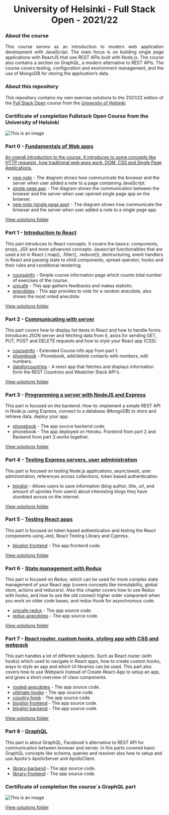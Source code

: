 <h1 align="center"> University of Helsinki - Full Stack Open - 2021/22 </h1>
<h3>About the course</h3>
<p align="justify">This course serves as an introduction to modern web application development with JavaScript. The main focus is on building single page applications with ReactJS that use REST APIs built with Node.js. The course also contains a section on GraphQL, a modern alternative to REST APIs.
The course covers testing, configuration and environment management, and the use of MongoDB for storing the application’s data.<p>

<h3>About this repository</h3>
This repository contains my own exercise solutions to the 2021/22 edition of the <a href="https://fullstackopen.com/en/">Full Stack Open<a/> course from the <a href="https://www.helsinki.fi/en">University of Helsinki</a>.

<h3>Certificate of completion Fullstack Open Course from the University of Helsinki</h3>

![This is an image](https://studies.cs.helsinki.fi/stats/api/certificate/fullstackopen/en/2db85d4e6c6d003274e97b182a412a38)

<h3>Part 0 - <a href="https://fullstackopen.com/en/part0" target="_blank">Fundamentals of Web apps</h3>
An overall introduction to the course. It introduces to some concepts like HTTP requests, how traditional web apps work, DOM, CSS and Single Page Applications.

- <a href="https://github.com/JeanCaEscalante/fullstackopen-2022/blob/master/part0/Exercises%200.4_%20New%20note.png">new note</a> - The diagram shows how communicate the browser and the server when user added a note to a page containing JavaScript.
- <a href="https://github.com/JeanCaEscalante/fullstackopen-2022/blob/master/part0/Exercises%200.5_%20Single%20page%20app.png">single page app</a> - The diagram shows the communication between the browser and the server when user opened single page app on the browser.
- <a href="https://github.com/JeanCaEscalante/fullstackopen-2022/blob/master/part0/Exercises%200.6_%20New%20note.png">new note (single page app)</a> - The diagram shows how communicate the browser and the server when user added a note to a single page app.

<a  href="https://github.com/JeanCaEscalante/fullstackopen-2022/tree/master/part0">View solutions folder</a>

<h3>Part 1 - <a href="https://fullstackopen.com/en/part1">Introduction to React</a></h3>
This part introduces to React concepts. It covers the basics: components, props, JSX and more advanced concepts: Javascript functionalities that are used a lot in React (.map(), .filter(), .reduce()), destructuring, event handlers in React and passing state to child components, spread operator, hooks and their rules and conditional rendering.

- <a href="https://github.com/JeanCaEscalante/fullstackopen-2022/tree/master/part1/courseinfo">courseinfo</a> - Simple course information page which counts total number of exercises of the course.
- <a href="https://github.com/JeanCaEscalante/fullstackopen-2022/tree/master/part1/unicafe">unicafe</a> - This app gathers feedbacks and makes statistic.
- <a href="https://github.com/JeanCaEscalante/fullstackopen-2022/tree/master/part1/anecdotes">anecdotes</a> - This app provides to vote for a random anecdote, also shows the most voted anecdote.

<a  href="https://github.com/JeanCaEscalante/fullstackopen-2022/tree/master/part1">View solutions folder</a>

<h3>Part 2 - <a href="https://fullstackopen.com/en/part2">Communicating with server</a></h3>
This part covers how to display list items in React and how to handle forms. Introduces JSON server and fetching data from it, axios for sending GET, PUT, POST and DELETE requests and how to style your React app (CSS).

- <a href="https://github.com/JeanCaEscalante/fullstackopen-2022/tree/master/part2/courseinfo">courseinfo</a> - Extended Course info app from part 1.
- <a href="https://github.com/JeanCaEscalante/fullstackopen-2022/tree/master/part2/phonebook">phonebook</a> - Phonebook, add/delete contacts with numbers, edit numbers.
- <a href="https://github.com/JeanCaEscalante/fullstackopen-2022/tree/master/part2/countries">dataforcountries</a> - A react app that fetches and displays information form the REST Countries and Weatcher Stack API's.

<a  href="https://github.com/JeanCaEscalante/fullstackopen-2022/tree/master/part2">View solutions folder</a>

<h3>Part 3 - <a href="https://fullstackopen.com/en/part3">Programming a server with NodeJS and Express</a></h3>
This part is focused on the backend. How to: implement a simple REST API in Node.js using Express, connect to a database (MongoDB) to store and retrieve data, deploy your app.

- <a href="https://github.com/JeanCaEscalante/fullstackopen-2022/tree/master/part3/Phonebook_database">phonebook</a> - The app source backend code.
- phonebook - The app deployed on Heroku. Frontend from part 2 and Backend from part 3 works together.

<a  href="https://github.com/JeanCaEscalante/fullstackopen-2022/tree/master/part3/Phonebook_database">View solutions folder</a>

<h3>Part 4 - <a href="https://fullstackopen.com/en/part4">Testing Express servers, user administration</a></h3>
This part is focused on testing Node.js applications, async/await, user administration, references across collections, token based authentication.

- <a href="https://github.com/JeanCaEscalante/fullstackopen-2022/tree/master/part4/blog_list">bloglist</a> - Allows users to save information (blog author, title, url, and amount of upvotes from users) about interesting blogs they have stumbled across on the internet.

<a  href="https://github.com/JeanCaEscalante/fullstackopen-2022/tree/master/part4/blog_list">View solutions folder</a>

<h3>Part 5 - <a href="https://fullstackopen.com/en/part5">Testing React apps</a></h3>
This part is focused on token based authentication and testing the React components using Jest, React Testing Library and Cypress.

- <a href="https://github.com/JeanCaEscalante/fullstackopen-2022/tree/master/part5/bloglist-frontend">bloglist-frontend</a> - The app frontend code.

<a  href="https://github.com/JeanCaEscalante/fullstackopen-2022/tree/master/part5/bloglist-frontend">View solutions folder</a>

<h3>Part 6 - <a href="https://fullstackopen.com/en/part6">State management with Redux</a></h3>
This part is focused on Redux, which can be used for more complex state management of your React app (covers concepts like immutability, global store, actions and reducers). Also this chapter covers how to use Redux with hooks, and how to use the old connect higher order component when you work on older code bases, and redux thunk for asynchronous code.

- <a href="https://github.com/JeanCaEscalante/fullstackopen-2022/tree/master/part6/unicafe-redux">unicafe-redux</a> - The app source code.
- <a href="https://github.com/JeanCaEscalante/fullstackopen-2022/tree/master/part6/redux-anecdotes">redux-anecdotes</a> - The app source code.

<a  href="https://github.com/JeanCaEscalante/fullstackopen-2022/tree/master/part6">View solutions folder</a>

<h3>Part 7 - <a href="https://fullstackopen.com/en/part7">React router, custom hooks, styling app with CSS and webpack</a></h3>
This part handles a lot of different subjects. Such as React router (with hooks) which used to navigate in React apps, how to create custom hooks, ways to style an app and which UI libraries can be used. This part also covers how to use Webpack instead of Create-React-App to setup an app, and gives a short overview of class components.

- <a href="https://github.com/JeanCaEscalante/fullstackopen-2022/tree/master/part7/routed-anecdotes">routed-anecdotes</a> - The app source code.
- <a href="https://github.com/JeanCaEscalante/fullstackopen-2022/tree/master/part7/ultimate-hooks">ultimate-hooks</a> - The app source code.
- <a href="https://github.com/JeanCaEscalante/fullstackopen-2022/tree/master/part7/country-hook">country-hook</a> - The app source code.
- <a href="https://github.com/JeanCaEscalante/fullstackopen-2022/tree/master/part7/bloglist-frontend">bloglist-frontend</a> - The app source code.
- <a href="https://github.com/JeanCaEscalante/fullstackopen-2022/tree/master/part7/blog-list-backend">bloglist-backend</a> - The app source code.

<a  href="https://github.com/JeanCaEscalante/fullstackopen-2022/tree/master/part7">View solutions folder</a>

<h3>Part 8 - <a href="https://fullstackopen.com/en/part8">GraphQL</a></h3>
This part is about GraphQL, Facebook's alternative to REST API for communication between browser and server. In this parts covered basic GraphQL concepts like schema, queries and resolver also how to setup and use Apollo's ApolloServer and ApolloClient.

- <a href="https://github.com/JeanCaEscalante/fullstackopen-2022/tree/master/part8/library-backend">library-backend</a> - The app source code.
- <a href="https://github.com/JeanCaEscalante/fullstackopen-2022/tree/master/part8/library-frontend">library-frontend</a> - The app source code.

<h3>Certificate of completion the course´s GraphQL part</h3>

![This is an image](https://studies.cs.helsinki.fi/stats/api/certificate/fs-graphql/en/4506af17fdb0c6372df1010fb7279cbf)

<a  href="https://github.com/JeanCaEscalante/fullstackopen-2022/tree/master/part8">View solutions folder</a>
